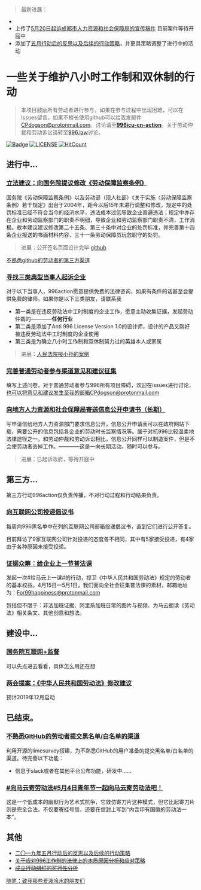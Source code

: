 > 最新进展：
- 
- 上传了[5月20日起诉成都市人力资源和社会保障局的宣传稿件](Press-releases/chengdususong.md) 目前案件等待开庭中
- 添加了[五月行动后的反思以及后续的行动策略](May-Reflection.md)，并更具策略调整了进行中的活动
# 一些关于维护八小时工作制和双休制的行动
> 本项目鼓励所有劳动者进行参与，如果在参与过程中出现困难，可以在Issues留言，如果不擅长使用github可以给我发邮件 CPdogson@protonmail.com。讨论请至[**996icu-cn-action**](https://join.slack.com/t/996icu/shared_invite/enQtNjI0MjEzMTUxNDI0LTkyMGViNmJiZjYwOWVlNzQ3NmQ4NTQyMDRiZTNmOWFkMzYxZWNmZGI0NDA4MWIwOGVhOThhMzc3NGQyMDBhZDc)。关于劳动仲裁和劳动诉讼请转至[996.law](https://github.com/CPdogson/996.law)讨论。

[![Badge](https://img.shields.io/badge/link-996.icu-%23FF4D5B.svg)](https://996.icu/)
[![LICENSE](https://img.shields.io/badge/license-Anti%20996-blue.svg)](https://github.com/996icu/996.ICU/blob/master/LICENSE)
[![HitCount](http://hits.dwyl.io/CPdogson/996action.svg)](http://hits.dwyl.io/CPdogson/996action)
## 进行中...
### [立法建议：向国务院提议修改《劳动保障监察条例》](change-law.md)
国务院《劳动保障监察条例》以及劳动部（现人社部）《关于实施〈劳动保障监察条例〉若干规定》出台于2004年，距今以后15年未进行调整和修改，规定中的处罚标准已经不符合当今的经济水平，违法成本过低导致企业普遍违法；规定中亦存在企业和劳动监察部门的职责不明细，导致企业和劳动监察部门职责不清，工作消极。故本建议建议修改第二十五条、第三十条中对企业的处罚标准，并完善第十四条企业报送的书面材料内容、三十一条劳动保障员玩忽职守的处罚。
> 进展：公开签名页面设计完毕
[github](https://github.com/CPdogson/996action/blob/master/signature.md)

[不熟悉github的劳动者的第三方渠道](https://www.996action.com/index.php/293988?lang=zh-Hans)
### [寻找三类典型当事人起诉企业](Three-parties.md)
对于以下当事人，996action愿意提供免费的法律咨询，如果有条件的话甚至会提供免费的律师。如果你是以下三类朋友，请联系我
- 第一类是在违反劳动法中工时制度的企业工作，愿意主动收集证据，发起劳动仲裁的————**任何行业**
- 第二类是添加了Anti 996 License Version 1.0的设计师，设计的产品又刚好被违反劳动法中工时制度的企业使用
- 第三类是为确立八小时工作制和双休制努力过的英雄本人或家属
> 进展：[人民法院报小孙的案例](https://github.com/CPdogson/996.law/blob/master/Case/Mr_Sun.md)
### [完善普通劳动者参与渠道意见和建议征集](https://www.996action.com/index.php/439929?lang=zh-Hans)
填写上述问卷，对于普通劳动者参与996所有项目障碍，欢迎在issues进行讨论，也可以将意见和建议发生至我的邮箱CPdogson@protonmail.com
### [向地方人力资源和社会保障局寄送信息公开申请书（长期）](Gov-info/gov-info.md)
写申请信给地方人力资源部门要求信息公开，信息公开申请表可以在政府网站下载，需要公开的信息包括各企业的劳动时长监察情况等。属于对抗996比较温柔地法律途径之一。和劳动仲裁和劳动诉讼相比，信息公开同样可以制造案件，但是不会使劳动者丢掉工作。————这是一向长期活动，随时可以参与。
> 进展：已起诉政府，等待开庭中
## 第三方...
第三方行动996action仅负责传播，不对行动过程和行动结果负责。
### [向互联网公司投递倡议书](Third-party/Proposal.md)
每周向996黑名单中在列的互联网公司邮箱投递倡议书，直到它们进行公开答复。

目前拜访了9家互联网公司针对投递的态度各不相同，其中有5家接受投递，有4家由于各种原因未接受投递。
### [证据众筹：给企业上一节普法课](Third-party/class.md)
发起一次#给马云上一课#的行动，捍卫《中华人民共和国劳动法》规定的劳动者的基本权益。4月15日—5月1日，我们面向全社会征集普法课的素材，邮箱地址为：For99happiness@protonmail.com

包括但不限于：非法加班证据、阿里系加班日常的图片与视频、为马云朗读《劳动法》相关条文、其他创意和想法。
## 建设中...
### [国务院互联网+监督](Internet%2Bsupervision/README.md)
可以先点进去看看，具体怎么用还在想
### [两会提案：《中华人民共和国劳动法》修改建议](Proposal.md)
预计2019年12月启动
## 已结束。
### [不熟悉GitHub的劳动者提交黑名单/白名单的渠道](https://www.996action.com/index.php/889799)
利用开源的limesurvey搭建，为不熟悉GitHub的用户准备的提交黑名单/白名单的渠道。待完善以下功能：
- 信息于slack或者在其他平台公布功能，研发中......
### [#向马云寄劳动法#5月4日青年节一起向马云寄劳动法吧！](JackMa-law.md)
这是一个低成本的幽默行为艺术式抗争，它效仿寄刀片这种模式，但它比起寄刀片则是完全合法。不仅要寄挂号信，还要在信封上写到“内含印有国徽的劳动法一本”。
## 其他
- [二〇一九年五月行动后的反思以及后续的行动策略](May-Reflection.md)
- [~~关于应对996工作制的法律上的本质原因分析和应对策略~~](Total-action-strategy.md)
- [~~成立行动组织的可行性分析~~](organization.md)
 

[随笔：致我那些爱泼冷水的朋友们](Essay.md)


